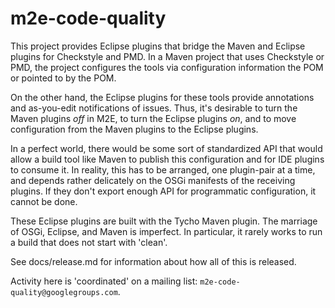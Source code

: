 # m2e-code-quality #

This project provides Eclipse plugins that bridge the Maven and
Eclipse plugins for Checkstyle and PMD. In a Maven project that uses
Checkstyle or PMD, the project configures the tools via configuration
information the POM or pointed to by the POM.

On the other hand, the Eclipse plugins for these tools provide
annotations and as-you-edit notifications of issues. Thus, it's
desirable to turn the Maven plugins *off* in M2E, to turn the Eclipse
plugins *on*, and to move configuration from the Maven plugins to the
Eclipse plugins.

In a perfect world, there would be some sort of standardized API that
would allow a build tool like Maven to publish this configuration and
for IDE plugins to consume it. In reality, this has to be arranged,
one plugin-pair at a time, and depends rather delicately on the OSGi
manifests of the receiving plugins. If they don't export enough API
for programmatic configuration, it cannot be done.

These Eclipse plugins are built with the Tycho Maven plugin. The
marriage of OSGi, Eclipse, and Maven is imperfect. In particular, it
rarely works to run a build that does not start with 'clean'.

See docs/release.md for information about how all of this is released.

Activity here is 'coordinated' on a mailing list:
`m2e-code-quality@googlegroups.com`.

